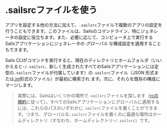 # .sailsrcファイルを使う

アプリを設定する他の方法に加えて、`.sailsrc`ファイルで複数のアプリの設定を行うこともできます。このファイルは、Sailsのコマンドライン、特にジェネレータの設定に役立ちます。また、必要に応じて、コンピュータ上で実行するSailsアプリケーションにジェネレータの _グローバル_ な構成設定を適用することもできます。

Sails CLIがコマンドを実行すると、現在のディレクトリとホームフォルダ（いいかえると`~/.sailsrc`、新しく生成されたすべてのSailsアプリケーションには定型の`.sailsrc`ファイルが付属しています）の`.sailsrc`ファイル（JSON 形式または[.ini](http://en.wikipedia.org/wiki/INI_file)形式のファイル）が最初に検索され ます。次に、それらを既存の構成にマージします。

> 実際には、Sailsはいくつかの場所で`.sailsrc`ファイルを探します（[rcの規約](https://github.com/dominictarr/rc#standards)に従って）。すべてのSailsアプリケーションにグローバルに適用するには、これらのパスのいずれかに`.sailsrc`ファイルを置くことができます。つまり、グローバルな`.sailsrc`ファイルを置くのに最適な場所はホームディレクトリ（すなわち、ホームディレクトリ`~/.sailsrc`）です。




<docmeta name="displayName" value="Using `.sailsrc` files">
<docmeta name="displayName_ja" value=".sailsrcファイルを使う">
